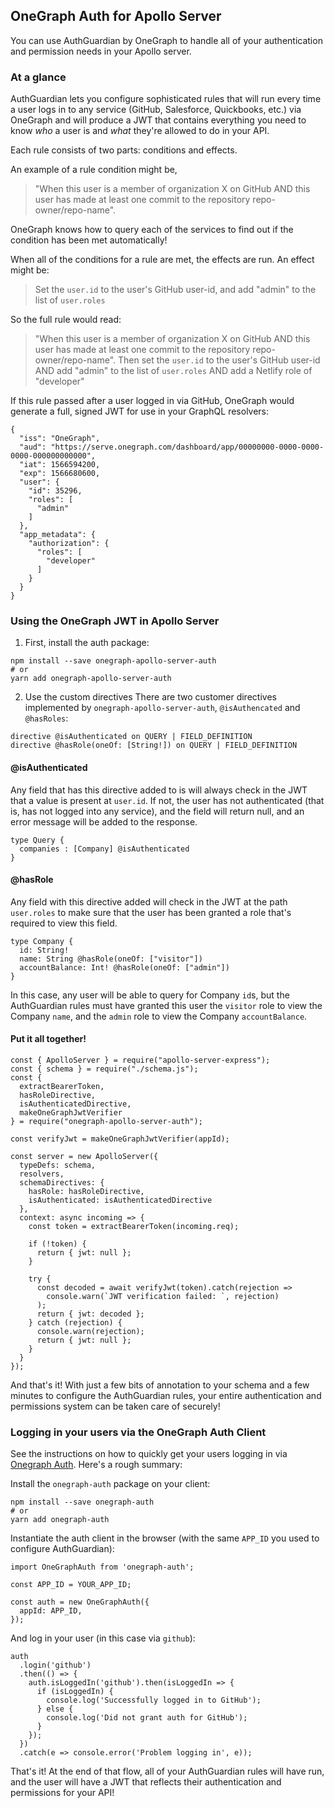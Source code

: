 ## OneGraph Auth for Apollo Server

You can use AuthGuardian by OneGraph to handle all of your authentication and permission needs in your Apollo server.

### At a glance
AuthGuardian lets you configure sophisticated rules that will run every time a user logs in to any service (GitHub, Salesforce, Quickbooks, etc.) via OneGraph and will produce a JWT that contains everything you need to know *who* a user is and *what* they're allowed to do in your API.

Each rule consists of two parts: conditions and effects.

An example of a rule condition might be,

> "When this user is a member of organization X on GitHub AND this user has made at least one commit to the repository repo-owner/repo-name".

OneGraph knows how to query each of the services to find out if the condition has been met automatically!

When all of the conditions for a rule are met, the effects are run. An effect might be:

> Set the `user.id` to the user's GitHub user-id, and add "admin" to the list of `user.roles`

So the full rule would read:

> "When this user is a member of organization X on GitHub AND this user has made at least one commit to the repository repo-owner/repo-name".
> Then set the `user.id` to the user's GitHub user-id AND add "admin" to the list of `user.roles` AND add a Netlify role of "developer"

If this rule passed after a user logged in via GitHub, OneGraph would generate a full, signed JWT for use in your GraphQL resolvers:

```
{
  "iss": "OneGraph",
  "aud": "https://serve.onegraph.com/dashboard/app/00000000-0000-0000-0000-000000000000",
  "iat": 1566594200,
  "exp": 1566680600,
  "user": {
    "id": 35296,
    "roles": [
      "admin"
    ]
  },
  "app_metadata": {
    "authorization": {
      "roles": [
        "developer"
      ]
    }
  }
}
```

### Using the OneGraph JWT in Apollo Server
1. First, install the auth package:

```
npm install --save onegraph-apollo-server-auth
# or 
yarn add onegraph-apollo-server-auth
```

2. Use the custom directives
There are two customer directives implemented by `onegraph-apollo-server-auth`, `@isAuthencated` and `@hasRoles`:

```
directive @isAuthenticated on QUERY | FIELD_DEFINITION
directive @hasRole(oneOf: [String!]) on QUERY | FIELD_DEFINITION
```

#### @isAuthenticated
Any field that has this directive added to is will always check in the JWT that a value is present at `user.id`. If not, the user has not authenticated (that is, has not logged into any service), and the field will return null, and an error message will be added to the response.

```
type Query {
  companies : [Company] @isAuthenticated
}
```

#### @hasRole
Any field with this directive added will check in the JWT at the path `user.roles` to make sure that the user has been granted a role that's required to view this field.

```
type Company {
  id: String!
  name: String @hasRole(oneOf: ["visitor"])
  accountBalance: Int! @hasRole(oneOf: ["admin"])
}
```

In this case, any user will be able to query for Company `id`s, but the AuthGuardian rules must have granted this user the `visitor` role to view the Company `name`, and the `admin` role to view the Company `accountBalance`.

#### Put it all together!

```
const { ApolloServer } = require("apollo-server-express");
const { schema } = require("./schema.js");
const {
  extractBearerToken,
  hasRoleDirective,
  isAuthenticatedDirective,
  makeOneGraphJwtVerifier
} = require("onegraph-apollo-server-auth");

const verifyJwt = makeOneGraphJwtVerifier(appId);

const server = new ApolloServer({
  typeDefs: schema,
  resolvers,
  schemaDirectives: {
    hasRole: hasRoleDirective,
    isAuthenticated: isAuthenticatedDirective
  },
  context: async incoming => {
    const token = extractBearerToken(incoming.req);

    if (!token) {
      return { jwt: null };
    }

    try {
      const decoded = await verifyJwt(token).catch(rejection =>
        console.warn(`JWT verification failed: `, rejection)
      );
      return { jwt: decoded };
    } catch (rejection) {
      console.warn(rejection);
      return { jwt: null };
    }
  }
});
```

And that's it! With just a few bits of annotation to your schema and a few minutes to configure the AuthGuardian rules, your entire authentication and permissions system can be taken care of securely!

### Logging in your users via the OneGraph Auth Client
See the instructions on how to quickly get your users logging in via [Onegraph Auth](https://www.onegraph.com/docs/logging_users_in_and_out.html). Here's a rough summary:

Install the `onegraph-auth` package on your client:

```
npm install --save onegraph-auth
# or
yarn add onegraph-auth
```

Instantiate the auth client in the browser (with the same `APP_ID` you used to configure AuthGuardian):

```
import OneGraphAuth from 'onegraph-auth';

const APP_ID = YOUR_APP_ID;

const auth = new OneGraphAuth({
  appId: APP_ID,
});
```

And log in your user (in this case via `github`):

```
auth
  .login('github')
  .then(() => {
    auth.isLoggedIn('github').then(isLoggedIn => {
      if (isLoggedIn) {
        console.log('Successfully logged in to GitHub');
      } else {
        console.log('Did not grant auth for GitHub');
      }
    });
  })
  .catch(e => console.error('Problem logging in', e));
```

That's it! At the end of that flow, all of your AuthGuardian rules will have run, and the user will have a JWT that reflects their authentication and permissions for your API!
